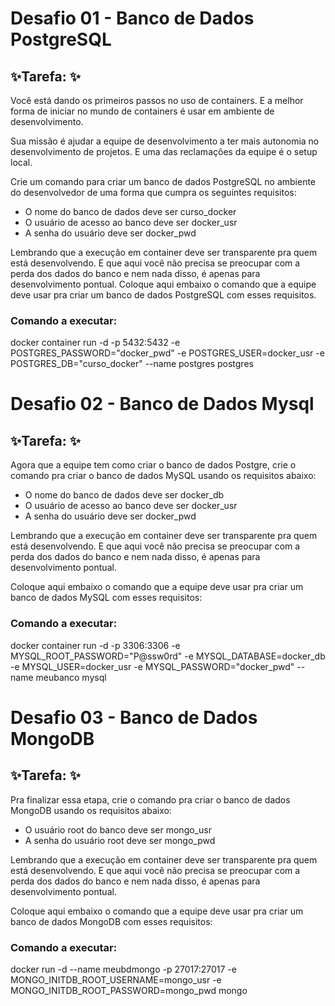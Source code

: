 # Desafio 01 - Banco de Dados PostgreSQL
## ✨Tarefa: ✨
  
Você está dando os primeiros passos no uso de containers. E a melhor forma de iniciar no mundo de containers é usar em ambiente de desenvolvimento.

Sua missão é ajudar a equipe de desenvolvimento a ter mais autonomia no desenvolvimento de projetos. E uma das reclamações da equipe é o setup local.

Crie um comando para criar um banco de dados PostgreSQL no ambiente do desenvolvedor de uma forma que cumpra os seguintes requisitos:

- O nome do banco de dados deve ser curso_docker
- O usuário de acesso ao banco deve ser docker_usr
- A senha do usuário deve ser docker_pwd
  
Lembrando que a execução em container deve ser transparente pra quem está desenvolvendo. E que aqui você não precisa se preocupar com a perda dos dados do banco e nem nada disso, é apenas para desenvolvimento pontual.
Coloque aqui embaixo o comando que a equipe deve usar pra criar um banco de dados PostgreSQL com esses requisitos.

### Comando a executar:
docker container run -d -p 5432:5432 -e POSTGRES_PASSWORD="docker_pwd" -e POSTGRES_USER=docker_usr -e POSTGRES_DB="curso_docker" --name postgres postgres

# Desafio 02 - Banco de Dados Mysql
## ✨Tarefa:  ✨
Agora que a equipe tem como criar o banco de dados Postgre, crie o comando pra criar o banco de dados MySQL usando os requisitos abaixo:
- O nome do banco de dados deve ser docker_db
- O usuário de acesso ao banco deve ser docker_usr
- A senha do usuário deve ser docker_pwd

Lembrando que a execução em container deve ser transparente pra quem está desenvolvendo. E que aqui você não precisa se preocupar com a perda dos dados do banco e nem nada disso, é apenas para desenvolvimento pontual.

Coloque aqui embaixo o comando que a equipe deve usar pra criar um banco de dados MySQL com esses requisitos:
### Comando a executar:
docker container run -d -p 3306:3306 -e MYSQL_ROOT_PASSWORD="P@ssw0rd" -e MYSQL_DATABASE=docker_db -e MYSQL_USER=docker_usr -e MYSQL_PASSWORD="docker_pwd" --name meubanco mysql

# Desafio 03 - Banco de Dados MongoDB
## ✨Tarefa:  ✨
Pra finalizar essa etapa, crie o comando pra criar o banco de dados MongoDB usando os requisitos abaixo:
- O usuário root do banco deve ser mongo_usr
- A senha do usuário root deve ser mongo_pwd

Lembrando que a execução em container deve ser transparente pra quem está desenvolvendo. E que aqui você não precisa se preocupar com a perda dos dados do banco e nem nada disso, é apenas para desenvolvimento pontual.

Coloque aqui embaixo o comando que a equipe deve usar pra criar um banco de dados MongoDB com esses requisitos:
### Comando a executar:
docker run -d --name meubdmongo -p 27017:27017 -e MONGO_INITDB_ROOT_USERNAME=mongo_usr -e MONGO_INITDB_ROOT_PASSWORD=mongo_pwd mongo
